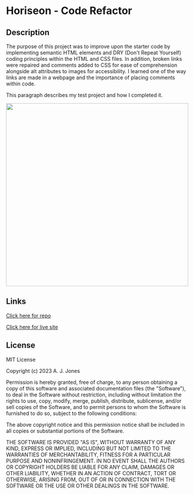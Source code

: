 # Horiseon - Code Refactor

## Description
The purpose of this project was to improve upon the starter code by implementing semantic HTML elements and DRY (Don't Repeat Yourself) coding principles within the HTML and CSS files. In addition, broken links were repaired and comments added to CSS for ease of comprehension alongside alt attributes to images for accessibility. I learned one of the way links are made in a webpage and the importance of placing comments within code.

This paragraph describes my test project and how I completed it.

<img src="./assets/images/horiseon-site-snapshot.png" width="500">

## Links
[Click here for repo](https://github.com/Lykrin-X/horiseon-refactor-fable)

[Click here for live site](https://lykrin-x.github.io/horiseon-refactor-fable/)

## License
MIT License

Copyright (c) 2023 A. J. Jones

Permission is hereby granted, free of charge, to any person obtaining a copy
of this software and associated documentation files (the "Software"), to deal
in the Software without restriction, including without limitation the rights
to use, copy, modify, merge, publish, distribute, sublicense, and/or sell
copies of the Software, and to permit persons to whom the Software is
furnished to do so, subject to the following conditions:

The above copyright notice and this permission notice shall be included in all
copies or substantial portions of the Software.

THE SOFTWARE IS PROVIDED "AS IS", WITHOUT WARRANTY OF ANY KIND, EXPRESS OR
IMPLIED, INCLUDING BUT NOT LIMITED TO THE WARRANTIES OF MERCHANTABILITY,
FITNESS FOR A PARTICULAR PURPOSE AND NONINFRINGEMENT. IN NO EVENT SHALL THE
AUTHORS OR COPYRIGHT HOLDERS BE LIABLE FOR ANY CLAIM, DAMAGES OR OTHER
LIABILITY, WHETHER IN AN ACTION OF CONTRACT, TORT OR OTHERWISE, ARISING FROM,
OUT OF OR IN CONNECTION WITH THE SOFTWARE OR THE USE OR OTHER DEALINGS IN THE
SOFTWARE.